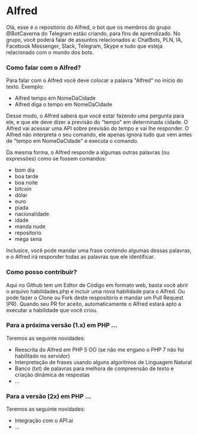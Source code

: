 # Alfred

Olá, esse é o repositório do Alfred, o bot que os membros do grupo @BotCaverna do Telegram estão criando, para fins de aprendizado. No grupo, você poderá falar de assuntos relacionados a: ChatBots, PLN, IA, Facebook Messenger, Slack, Telegram, Skype e tudo que esteja relacionado com o mundo dos bots. 

### Como falar com o Alfred?
Para falar com o Alfred você deve colocar a palavra "Alfred" no início do texto. Exemplo:

- Alfred tempo em NomeDaCidade
- Alfred diga o tempo em NomeDaCidade

Desse modo, o Alfred saberá que você estar fazendo uma pergunta para ele, e que ele deve dizer a previsão do "tempo" em determinada cidade. O Alfred vai acessar uma API sobre previsão do tempo e vai lhe responder. O Alfred não interpreta o seu comando, ele apenas ignora tudo que vem antes de "tempo em NomeDaCidade" e executa o comando.

Da mesma forma, o Alfred responde a algumas outras palavras (ou expressões) como se fossem comandos:
 - bom dia
 - boa tarde
 - boa noite
 - bitcoin
 - dólar
 - euro
 - piada
 - nacionalidade
 - idade
 - manda nude
 - repositorio
 - mega sena

Inclusice, você pode mandar uma frase contendo algumas dessas palavras, e o Alfred irá responder todas as palavras que ele identificar.

### Como posso contribuir?
Aqui no Github tem um Editor de Código em formato web, basta você abrir o arquivo habilidades.php e incluir uma nova habilidade para o Alfred. Ou pode fazer o Clone ou Fork deste respositório e mandar um Pull Request (PR). Quando seu PR for aceito, automaticamente o Alfred estará apto a executar a habilidade que você criou.

### Para a próxima versão (1.x) em PHP ...
Teremos as seguinte novidades:
 - Reescrita do Alfred em PHP 5 OO (se não me engano o PHP 7 não foi habilitado no servidor)
 - Interpretação de frases usando alguns algoritmos de Linguagem Natural
 - Banco (txt) de palavras para melhora de compreensão de texto e criação dinâmica de respostas
 - ...

### Para a versão (2x) em PHP ...
Teremos as seguinte novidades:
 - Integração com o API.ai
 - ...
